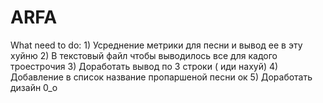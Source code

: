 # ARFA

What need to do:
    1) Усреднение метрики для песни и вывод ее в эту хуйню
    2) В текстовый файл чтобы выводилось все для кадого троестрочия
    3) Доработать вывод по 3 строки ( иди нахуй) 
    4) Добавление в список название пропаршеной песни ок
    5) Доработать дизайн 0_о